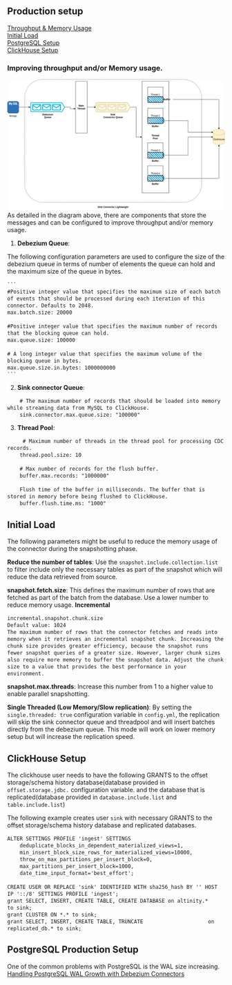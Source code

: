 ## Production setup


[Throughput & Memory Usage](#improving-throughput-and/or-memory-usage.) \
[Initial Load](#initial-load) \
[PostgreSQL Setup](#postgresql-production-setup) \
[ClickHouse Setup](#clickhouse-setup)

### Improving throughput and/or Memory usage.
![](img/production_setup.jpg)
As detailed in the diagram above, there are components that store the messages and
can be configured to improve throughput and/or memory usage.

1. **Debezium Queue**:

The following configuration parameters are used to configure the size of the debezium queue
in terms of number of elements the queue can hold and the maximum size of the queue in bytes.
    
    ```    
    #Positive integer value that specifies the maximum size of each batch of events that should be processed during each iteration of this connector. Defaults to 2048.
    max.batch.size: 20000

    #Positive integer value that specifies the maximum number of records that the blocking queue can hold.
    max.queue.size: 100000

    # A long integer value that specifies the maximum volume of the blocking queue in bytes.
    max.queue.size.in.bytes: 1000000000
    ```

2. **Sink connector Queue**:

```
    # The maximum number of records that should be loaded into memory while streaming data from MySQL to ClickHouse.
    sink.connector.max.queue.size: "100000"

```

3. **Thread Pool**:
```
     # Maximum number of threads in the thread pool for processing CDC records.
    thread.pool.size: 10
    
    # Max number of records for the flush buffer.
    buffer.max.records: "1000000"
    
    Flush time of the buffer in milliseconds. The buffer that is stored in memory before being flushed to ClickHouse.
    buffer.flush.time.ms: "1000"
```

## Initial Load

The following parameters might be useful to reduce the memory usage of the connector during the snapshotting phase.


**Reduce the number of tables**: Use the `snapshot.include.collection.list` to filter include only the necessary tables
as part of the snapshot which will reduce the data retrieved from source.

**snapshot.fetch.size**: This defines the maximum number of rows that are fetched as part of the batch from the database.
Use a lower number to reduce memory usage.
**Incremental**
```
incremental.snapshot.chunk.size
Default value: 1024
The maximum number of rows that the connector fetches and reads into memory when it retrieves an incremental snapshot chunk. Increasing the chunk size provides greater efficiency, because the snapshot runs fewer snapshot queries of a greater size. However, larger chunk sizes also require more memory to buffer the snapshot data. Adjust the chunk size to a value that provides the best performance in your environment.
```

**snapshot.max.threads**: Increase this number from 1 to a higher value to enable parallel snapshotting.

**Single Threaded (Low Memory/Slow replication)**:
By setting the `single.threaded: true` configuration variable in `config.yml`, the replication will skip the sink connector queue and threadpool
and will insert batches directly from the debezium queue.
This mode will work on lower memory setup but will increase the replication speed.

## ClickHouse Setup
The clickhouse user needs to have the following GRANTS to the 
offset storage/schema history  database(database provided in `offset.storage.jdbc.` configuration variable.
and the database that is replicated(database provided in `database.include.list` and `table.include.list`)

The following example creates user `sink` with necessary GRANTS
to the offset storage/schema history database and replicated databases.
```
ALTER SETTINGS PROFILE 'ingest' SETTINGS
    deduplicate_blocks_in_dependent_materialized_views=1,
    min_insert_block_size_rows_for_materialized_views=10000,
    throw_on_max_partitions_per_insert_block=0,
    max_partitions_per_insert_block=1000,
    date_time_input_format='best_effort';

CREATE USER OR REPLACE 'sink' IDENTIFIED WITH sha256_hash BY '' HOST IP '::/8' SETTINGS PROFILE 'ingest';
grant SELECT, INSERT, CREATE TABLE, CREATE DATABASE on altinity.*              to sink;
grant CLUSTER ON *.* to sink;
grant SELECT, INSERT, CREATE TABLE, TRUNCATE                     on replicated_db.* to sink;
```

## PostgreSQL Production Setup

One of the common problems with PostgreSQL is the WAL size increasing.
[Handling PostgreSQL WAL Growth with Debezium Connectors](doc/postgres_wal_growth.md)
